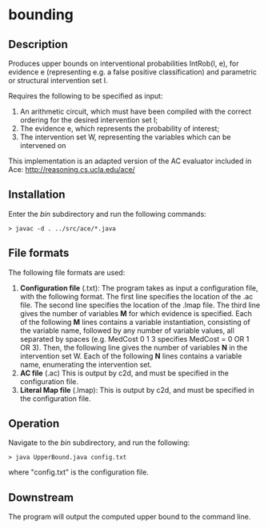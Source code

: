 # bounding

## Description
Produces upper bounds on interventional probabilities IntRob(I, e), for evidence e (representing
e.g. a false positive classification) and parametric or structural intervention set I.

Requires the following to be specified as input:
1. An arithmetic circuit, which must have been compiled with the correct ordering for the desired intervention set I;
2. The evidence e, which represents the probability of interest;
3. The intervention set W, representing the variables which can be intervened on

This implementation is an adapted version of the AC evaluator included in Ace: http://reasoning.cs.ucla.edu/ace/

## Installation

Enter the *bin* subdirectory and run the following commands:

    > javac -d . ../src/ace/*.java

## File formats

The following file formats are used:

1. **Configuration file** (.txt): The program takes as input a configuration file, with the following format. The first line specifies the location of the .ac file. The second line specifies the location of the .lmap file. The third line gives the number of variables **M** for which evidence is specified. Each of the following **M** lines contains a variable instantiation, consisting of the variable name, followed by any number of variable values, all separated by spaces (e.g. MedCost 0 1 3 specifies MedCost = 0 OR 1 OR 3). Then, the following line gives the number of variables **N** in the intervention set W. Each of the following **N** lines contains a variable name, enumerating the intervention set. 
2. **AC file** (.ac) This is output by c2d, and must be specified in the configuration file.
3. **Literal Map file** (.lmap): This is output by c2d, and must be specified in the configuration file.

## Operation

Navigate to the *bin* subdirectory, and run the following:

    > java UpperBound.java config.txt

where "config.txt" is the configuration file.

## Downstream

The program will output the computed upper bound to the command line.